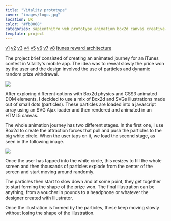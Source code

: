 ```yaml
---
title: "Vitality prototype"
cover: "images/logo.jpg"
location: UK
color: "#fb0068"
categories: sapientnitro web prototype animation box2d canvas creative-tech inverted
template: project
---
```


<p class="align-center">
<a class="btn external" role="button" href="http://work.joanmira.com/demos/vitality/v1" target="_blank" rel="noopener noreferrer">v1</a>
<a class="btn external" role="button" href="http://work.joanmira.com/demos/vitality/v2" target="_blank" rel="noopener noreferrer">v2</a>
<a class="btn external" role="button" href="http://work.joanmira.com/demos/vitality/v3" target="_blank" rel="noopener noreferrer">v3</a>
<a class="btn external" role="button" href="http://work.joanmira.com/demos/vitality/v4" target="_blank" rel="noopener noreferrer">v4</a>
<a class="btn external" role="button" href="http://work.joanmira.com/demos/vitality/v5" target="_blank" rel="noopener noreferrer">v5</a>
<a class="btn external" role="button" href="http://work.joanmira.com/demos/vitality/v6" target="_blank" rel="noopener noreferrer">v6</a>
<a class="btn external" role="button" href="http://work.joanmira.com/demos/vitality/v7" target="_blank" rel="noopener noreferrer">v7</a>
<a class="btn external" role="button" href="http://work.joanmira.com/demos/vitality/v8" target="_blank" rel="noopener noreferrer">v8</a>
<a class="btn external" role="button" href="http://work.joanmira.com/demos/vitality/itunes-reward-architecture.pdf" target="_blank" rel="noopener noreferrer">Itunes reward architecture</a>
</p>

The project brief consisted of creating an animated journey for an iTunes contest in Vitality's mobile app. The idea was to reveal slowly the price won by the user and the design involved the use of particles and dynamic random prize withdrawal.

![](/work/vitality/images/0.png)

After exploring different options with Box2d physics and CSS3 animated DOM elements, I decided to use a mix of Box2d and SVGs illustrations made out of small dots (particles). These particles are loaded into a javascript array using an SVG Ajax loader and then rendered and animated in an HTML5 canvas.

The whole animation journey has two different stages. In the first one, I use Box2d to create the attraction forces that pull and push the particles to the big white circle. When the user taps on it, we load the second stage, as seen in the following image.

![](/work/vitality/images/1.png)

Once the user has tapped into the white circle, this resizes to fill the whole screen and then thousands of particles explode from the center of the screen and start moving around randomly.

The particles then start to slow down and at some point, they get together to start forming the shape of the prize won. The final illustration can be anything, from a voucher in pounds to a headphone or whatever the designer created with Illustrator.

Once the illustration is formed by the particles, these keep moving slowly without losing the shape of the illustration.
